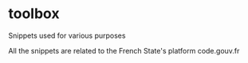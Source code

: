 # toolbox
Snippets used for various purposes

All the snippets are related to the French State's platform code.gouv.fr
